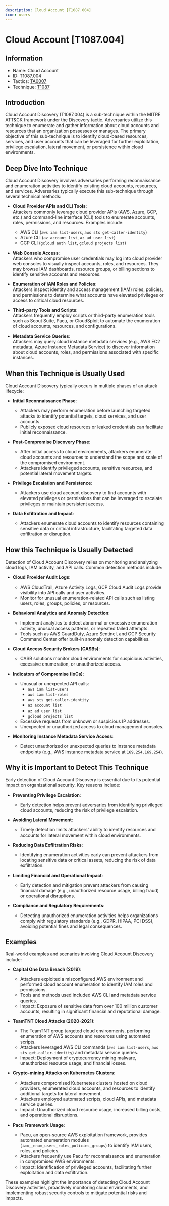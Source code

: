 ```yaml
---
description: Cloud Account [T1087.004]
icon: users
---
```


# Cloud Account [T1087.004]

## Information

- Name: Cloud Account
- ID: T1087.004
- Tactics: [TA0007](../TA0007/TA0007.md)
- Technique: [T1087](./T1087.md)

## Introduction

Cloud Account Discovery (T1087.004) is a sub-technique within the MITRE ATT&CK framework under the Discovery tactic. Adversaries utilize this technique to enumerate and gather information about cloud accounts and resources that an organization possesses or manages. The primary objective of this sub-technique is to identify cloud-based resources, services, and user accounts that can be leveraged for further exploitation, privilege escalation, lateral movement, or persistence within cloud environments.

## Deep Dive Into Technique

Cloud Account Discovery involves adversaries performing reconnaissance and enumeration activities to identify existing cloud accounts, resources, and services. Adversaries typically execute this sub-technique through several technical methods:

- **Cloud Provider APIs and CLI Tools**:  
  Attackers commonly leverage cloud provider APIs (AWS, Azure, GCP, etc.) and command-line interface (CLI) tools to enumerate accounts, roles, permissions, and resources. Examples include:

  - AWS CLI (`aws iam list-users`, `aws sts get-caller-identity`)
  - Azure CLI (`az account list`, `az ad user list`)
  - GCP CLI (`gcloud auth list`, `gcloud projects list`)

- **Web Console Access**:  
  Attackers who compromise user credentials may log into cloud provider web consoles to visually inspect accounts, roles, and resources. They may browse IAM dashboards, resource groups, or billing sections to identify sensitive accounts and resources.

- **Enumeration of IAM Roles and Policies**:  
  Attackers inspect identity and access management (IAM) roles, policies, and permissions to determine what accounts have elevated privileges or access to critical cloud resources.

- **Third-party Tools and Scripts**:  
  Attackers frequently employ scripts or third-party enumeration tools such as Scout Suite, Pacu, or CloudSploit to automate the enumeration of cloud accounts, resources, and configurations.

- **Metadata Service Queries**:  
  Attackers may query cloud instance metadata services (e.g., AWS EC2 metadata, Azure Instance Metadata Service) to discover information about cloud accounts, roles, and permissions associated with specific instances.

## When this Technique is Usually Used

Cloud Account Discovery typically occurs in multiple phases of an attack lifecycle:

- **Initial Reconnaissance Phase**:

  - Attackers may perform enumeration before launching targeted attacks to identify potential targets, cloud services, and user accounts.
  - Publicly exposed cloud resources or leaked credentials can facilitate initial reconnaissance.

- **Post-Compromise Discovery Phase**:

  - After initial access to cloud environments, attackers enumerate cloud accounts and resources to understand the scope and scale of the compromised environment.
  - Attackers identify privileged accounts, sensitive resources, and potential lateral movement targets.

- **Privilege Escalation and Persistence**:

  - Attackers use cloud account discovery to find accounts with elevated privileges or permissions that can be leveraged to escalate privileges or maintain persistent access.

- **Data Exfiltration and Impact**:
  - Attackers enumerate cloud accounts to identify resources containing sensitive data or critical infrastructure, facilitating targeted data exfiltration or disruption.

## How this Technique is Usually Detected

Detection of Cloud Account Discovery relies on monitoring and analyzing cloud logs, IAM activity, and API calls. Common detection methods include:

- **Cloud Provider Audit Logs**:

  - AWS CloudTrail, Azure Activity Logs, GCP Cloud Audit Logs provide visibility into API calls and user activities.
  - Monitor for unusual enumeration-related API calls such as listing users, roles, groups, policies, or resources.

- **Behavioral Analytics and Anomaly Detection**:

  - Implement analytics to detect abnormal or excessive enumeration activity, unusual access patterns, or repeated failed attempts.
  - Tools such as AWS GuardDuty, Azure Sentinel, and GCP Security Command Center offer built-in anomaly detection capabilities.

- **Cloud Access Security Brokers (CASBs)**:

  - CASB solutions monitor cloud environments for suspicious activities, excessive enumeration, or unauthorized access.

- **Indicators of Compromise (IoCs)**:

  - Unusual or unexpected API calls:
    - `aws iam list-users`
    - `aws iam list-roles`
    - `aws sts get-caller-identity`
    - `az account list`
    - `az ad user list`
    - `gcloud projects list`
  - Excessive requests from unknown or suspicious IP addresses.
  - Unexpected or unauthorized access to cloud management consoles.

- **Monitoring Instance Metadata Service Access**:
  - Detect unauthorized or unexpected queries to instance metadata endpoints (e.g., AWS instance metadata service at `169.254.169.254`).

## Why it is Important to Detect This Technique

Early detection of Cloud Account Discovery is essential due to its potential impact on organizational security. Key reasons include:

- **Preventing Privilege Escalation**:

  - Early detection helps prevent adversaries from identifying privileged cloud accounts, reducing the risk of privilege escalation.

- **Avoiding Lateral Movement**:

  - Timely detection limits attackers' ability to identify resources and accounts for lateral movement within cloud environments.

- **Reducing Data Exfiltration Risks**:

  - Identifying enumeration activities early can prevent attackers from locating sensitive data or critical assets, reducing the risk of data exfiltration.

- **Limiting Financial and Operational Impact**:

  - Early detection and mitigation prevent attackers from causing financial damage (e.g., unauthorized resource usage, billing fraud) or operational disruptions.

- **Compliance and Regulatory Requirements**:
  - Detecting unauthorized enumeration activities helps organizations comply with regulatory standards (e.g., GDPR, HIPAA, PCI DSS), avoiding potential fines and legal consequences.

## Examples

Real-world examples and scenarios involving Cloud Account Discovery include:

- **Capital One Data Breach (2019)**:

  - Attackers exploited a misconfigured AWS environment and performed cloud account enumeration to identify IAM roles and permissions.
  - Tools and methods used included AWS CLI and metadata service queries.
  - Impact: Exposure of sensitive data from over 100 million customer accounts, resulting in significant financial and reputational damage.

- **TeamTNT Cloud Attacks (2020-2021)**:

  - The TeamTNT group targeted cloud environments, performing enumeration of AWS accounts and resources using automated scripts.
  - Attackers leveraged AWS CLI commands (`aws iam list-users`, `aws sts get-caller-identity`) and metadata service queries.
  - Impact: Deployment of cryptocurrency mining malware, unauthorized resource usage, and financial losses.

- **Crypto-mining Attacks on Kubernetes Clusters**:

  - Attackers compromised Kubernetes clusters hosted on cloud providers, enumerated cloud accounts, and resources to identify additional targets for lateral movement.
  - Attackers employed automated scripts, cloud APIs, and metadata service queries.
  - Impact: Unauthorized cloud resource usage, increased billing costs, and operational disruptions.

- **Pacu Framework Usage**:
  - Pacu, an open-source AWS exploitation framework, provides automated enumeration modules (`iam__enum_users_roles_policies_groups`) to identify IAM users, roles, and policies.
  - Attackers frequently use Pacu for reconnaissance and enumeration in compromised AWS environments.
  - Impact: Identification of privileged accounts, facilitating further exploitation and data exfiltration.

These examples highlight the importance of detecting Cloud Account Discovery activities, proactively monitoring cloud environments, and implementing robust security controls to mitigate potential risks and impacts.

